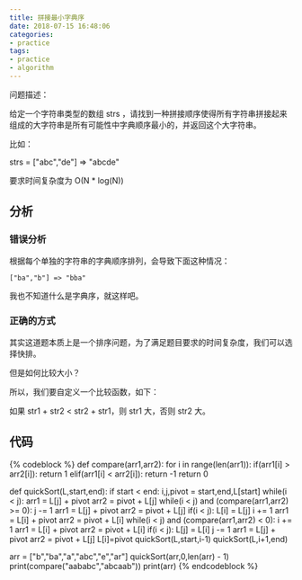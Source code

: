 ```yaml
---
title: 拼接最小字典序
date: 2018-07-15 16:48:06
categories:
- practice
tags:
- practice
- algorithm
---
```

问题描述：

给定一个字符串类型的数组 strs ，请找到一种拼接顺序使得所有字符串拼接起来组成的大字符串是所有可能性中字典顺序最小的，并返回这个大字符串。

比如：

strs = ["abc","de"] => "abcde"

要求时间复杂度为 O(N * log(N))

<!-- more -->

## 分析

### 错误分析

根据每个单独的字符串的字典顺序排列，会导致下面这种情况：

	["ba","b"] => "bba"
	
我也不知道什么是字典序，就这样吧。

### 正确的方式

其实这道题本质上是一个排序问题，为了满足题目要求的时间复杂度，我们可以选择快排。

但是如何比较大小？

所以，我们要自定义一个比较函数，如下：

如果 str1 + str2 < str2 + str1，则 str1 大，否则 str2 大。

## 代码

{% codeblock %}
def compare(arr1,arr2):
    for i in range(len(arr1)):
        if(arr1[i] > arr2[i]):
            return 1
        elif(arr1[i] < arr2[i]):
            return -1
    return 0

def quickSort(L,start,end):
	if start < end:
		i,j,pivot = start,end,L[start]
		while(i < j):
			arr1 = L[j] + pivot
			arr2 = pivot + L[j]
			while(i < j) and (compare(arr1,arr2) >= 0):
				j -= 1
				arr1 = L[j] + pivot
				arr2 = pivot + L[j]
			if(i < j):
				L[i] = L[j]
				i += 1
				arr1 = L[i] + pivot
				arr2 = pivot + L[i]
			while(i < j) and (compare(arr1,arr2) < 0):
				i += 1
				arr1 = L[i] + pivot
				arr2 = pivot + L[i]
			if(i < j):
				L[j] = L[i]
				j -= 1
				arr1 = L[j] + pivot
				arr2 = pivot + L[j]
		L[i]=pivot
		quickSort(L,start,i-1)
		quickSort(L,i+1,end)

arr = ["b","ba","a","abc","e","ar"]
quickSort(arr,0,len(arr) - 1)
print(compare("aababc","abcaab"))
print(arr)
{% endcodeblock %}




